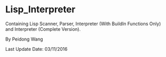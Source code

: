 # Lisp_Interpreter

Containing Lisp Scanner, Parser, Interpreter (With BuildIn Functions Only) and Interpreter (Complete Version).

By Peidong Wang

Last Update Date: 03/11/2016

